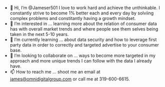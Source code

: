 - 👋 Hi, I’m @Jameser501 I love to work hard and achieve the unthinkable. I constantly strive to become 1% better each and every day by solviing complex problems and constitantly having a growth mindset.
- 👀 I’m interested in ... learning more about the relation of consumer data has with overall market trends and where people see them selves being taken in the next 5-10 years.
- 🌱 I’m currently learning ... about data security and how to leverage first party data in order to correctly and targeted advertise to your consumer base.
- 💞️ I’m looking to collaborate on ... ways to become more targeted in my approach and more unique trends I can follow with the data I already have.
- 📫 How to reach me ... shoot me an email at james@omnidigitalgroup.com or call me at 319-600-6615.

<!---
Jameser501/Jameser501 is a ✨ special ✨ repository because its `README.md` (this file) appears on your GitHub profile.
You can click the Preview link to take a look at your changes.
--->
